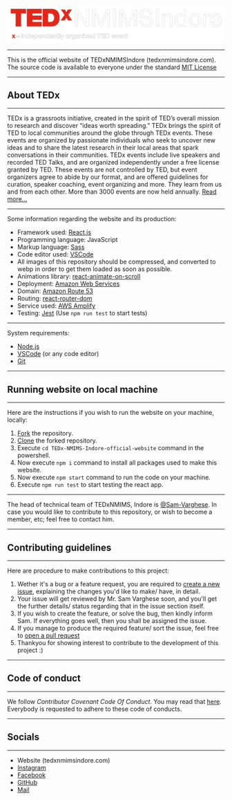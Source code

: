 ![TEDx logo](%PUBLIC%/../public/images/tedxLogo.webp)

---

This is the official website of TEDxNMIMSIndore (tedxnmimsindore.com). The source code is available to everyone under the standard [MIT License](https://github.com/TEDx-NMIMS-Indore/TEDx-NMIMS-Indore-official-website/blob/main/LICENSE)

---

## About TEDx

---

TEDx is a grassroots initiative, created in the spirit of TED’s overall mission to research and discover “ideas worth spreading.” TEDx brings the spirit of TED to local communities around the globe through TEDx events. These events are organized by passionate individuals who seek to uncover new ideas and to share the latest research in their local areas that spark conversations in their communities. TEDx events include live speakers and recorded TED Talks, and are organized independently under a free license granted by TED. These events are not controlled by TED, but event organizers agree to abide by our format, and are offered guidelines for curation, speaker coaching, event organizing and more. They learn from us and from each other. More than 3000 events are now held annually. [Read more...](https://www.ted.com/about/programs-initiatives/tedx-program)

---

Some information regarding the website and its production:

-   Framework used: [React.js](https://reactjs.org)
-   Programming language: JavaScript
-   Markup language: [Sass](https://sass-lang.com/)
-   Code editor used: [VSCode](https://code.visualstudio.com/)
-   All images of this repository should be compressed, and converted to webp in order to get them loaded as soon as possible.
-   Animations library: [react-animate-on-scroll](https://dbramwell.github.io/react-animate-on-scroll/#home)
-   Deployment: [Amazon Web Services](https://aws.amazon.com/)
-   Domain: [Amazon Route 53](https://aws.amazon.com/route53/)
-   Routing: [react-router-dom](https://v5.reactrouter.com/web/guides/quick-start)
-   Service used: [AWS Amplify](https://aws.amazon.com/amplify/?did=ap_card&trk=ap_card)
-   Testing: [Jest](https://jestjs.io/) (Use `npm run test` to start tests)

---

System requirements:

-   [Node.js](https://nodejs.org/en/)
-   [VSCode](https://code.visualstudio.com/) (or any code editor)
-   [Git](https://git-scm.com/)

---

## Running website on local machine

---

Here are the instructions if you wish to run the website on your machine, locally:

1. [Fork](https://docs.github.com/en/get-started/quickstart/fork-a-repo) the repository.
2. [Clone](https://docs.github.com/en/repositories/creating-and-managing-repositories/cloning-a-repository) the forked repository.
3. Execute `cd TEDx-NMIMS-Indore-official-website` command in the powershell.
4. Now execute `npm i` command to install all packages used to make this website.
5. Now execute `npm start` command to run the code on your machine.
6. Execute `npm run test` to start testing the react app.

---

The head of technical team of TEDxNMIMS, Indore is [@Sam-Varghese](https://www.linkedin.com/in/sam-varghese-1a7701209/). In case you would like to contribute to this repository, or wish to become a member, etc; feel free to contact him.

---

## Contributing guidelines

---

Here are procedure to make contributions to this project:

1. Wether it's a bug or a feature request, you are required to [create a new issue](https://docs.github.com/en/issues/tracking-your-work-with-issues/creating-an-issue), explaining the changes you'd like to make/ have, in detail.
2. Your issue will get reviewed by Mr. Sam Varghese soon, and you'll get the further details/ status regarding that in the issue section itself.
3. If you wish to create the feature, or solve the bug, then kindly inform Sam. If everything goes well, then you shall be assigned the issue.
4. If you manage to produce the required feature/ sort the issue, feel free to [open a pull request](https://docs.github.com/en/pull-requests/collaborating-with-pull-requests/proposing-changes-to-your-work-with-pull-requests/creating-a-pull-request)
5. Thankyou for showing interest to contribute to the development of this project :)

---

## Code of conduct

---

We follow _Contributor Covenant Code Of Conduct_. You may read that [here](./CODE_OF_CONDUCT.md). Everybody is requested to adhere to these code of conducts.

---

## Socials

---

- Website (tedxnmimsindore.com)
- [Instagram](https://www.instagram.com/tedxnmimsindore/)
- [Facebook](https://www.facebook.com/tedx.nmimsindore.1)
- [GitHub](https://github.com/TEDx-NMIMS-Indore)
- [Mail](mailto:tedxnmimsindore19@gmail.com)